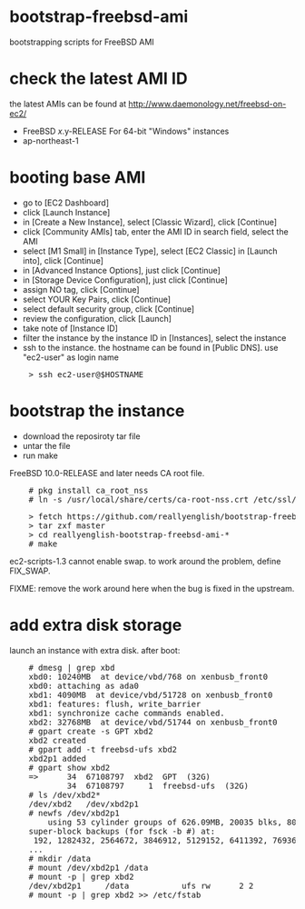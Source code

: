bootstrap-freebsd-ami
=====================

bootstrapping scripts for FreeBSD AMI

check the latest AMI ID
=======================

the latest AMIs can be found at http://www.daemonology.net/freebsd-on-ec2/

* FreeBSD $x.$y-RELEASE For 64-bit "Windows" instances
* ap-northeast-1

booting base AMI
================

* go to [EC2 Dashboard]
* click [Launch Instance]
* in [Create a New Instance], select [Classic Wizard], click [Continue]
* click [Community AMIs] tab, enter the AMI ID in search field, select the AMI
* select [M1 Small] in [Instance Type], select [EC2 Classic] in [Launch into], click [Continue]
* in [Advanced Instance Options], just click [Continue]
* in [Storage Device Configuration], just click [Continue]
* assign NO tag, click [Continue]
* select YOUR Key Pairs, click [Continue]
* select default security group, click [Continue]
* review the configuration, click [Launch]
* take note of [Instance ID]
* filter the instance by the instance ID in [Instances], select the instance
* ssh to the instance. the hostname can be found in [Public DNS]. use "ec2-user" as login name

<pre>
    > ssh ec2-user@$HOSTNAME
</pre>

bootstrap the instance
======================

* download the reposiroty tar file
* untar the file
* run make

FreeBSD 10.0-RELEASE and later needs CA root file.

<pre>
    # pkg install ca_root_nss
    # ln -s /usr/local/share/certs/ca-root-nss.crt /etc/ssl/cert.pem
</pre>

<pre>
    > fetch https://github.com/reallyenglish/bootstrap-freebsd-ami/tarball/master
    > tar zxf master
    > cd reallyenglish-bootstrap-freebsd-ami-*
    # make
</pre>

ec2-scripts-1.3 cannot enable swap. to work around the problem, define FIX_SWAP.

FIXME: remove the work around here when the bug is fixed in the upstream.

add extra disk storage
======================

launch an instance with extra disk. after boot:

<pre>
    # dmesg | grep xbd
    xbd0: 10240MB <Virtual Block Device> at device/vbd/768 on xenbusb_front0
    xbd0: attaching as ada0
    xbd1: 4090MB <Virtual Block Device> at device/vbd/51728 on xenbusb_front0
    xbd1: features: flush, write_barrier
    xbd1: synchronize cache commands enabled.
    xbd2: 32768MB <Virtual Block Device> at device/vbd/51744 on xenbusb_front0
    # gpart create -s GPT xbd2
    xbd2 created
    # gpart add -t freebsd-ufs xbd2
    xbd2p1 added
    # gpart show xbd2
    =>      34  67108797  xbd2  GPT  (32G)
            34  67108797     1  freebsd-ufs  (32G)
    # ls /dev/xbd2*
    /dev/xbd2   /dev/xbd2p1
    # newfs /dev/xbd2p1
        using 53 cylinder groups of 626.09MB, 20035 blks, 80256 inodes.
    super-block backups (for fsck -b #) at:
     192, 1282432, 2564672, 3846912, 5129152, 6411392, 7693632, 8975872, 10258112, 11540352, 12822592, 14104832, 15387072, 16669312, 17951552, 19233792,
    ...
    # mkdir /data
    # mount /dev/xbd2p1 /data
    # mount -p | grep xbd2
    /dev/xbd2p1     /data           ufs rw      2 2
    # mount -p | grep xbd2 >> /etc/fstab
</pre>
